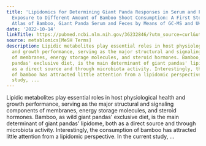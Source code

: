 ```yaml
---
title: 'Lipidomics for Determining Giant Panda Responses in Serum and Feces Following
  Exposure to Different Amount of Bamboo Shoot Consumption: A First Step towards Lipidomic
  Atlas of Bamboo, Giant Panda Serum and Feces by Means of GC-MS and UHPLC-HRMS/MS'
date: '2022-10-14'
linkTitle: https://pubmed.ncbi.nlm.nih.gov/36232846/?utm_source=curl&utm_medium=rss&utm_campaign=pubmed-2&utm_content=1Zkrxt7ktlCbHBXEV3v65xxSnkSWNsJ1A6Fq3gBniKhGfIUslK&fc=20210907212339&ff=20221017215355&v=2.17.8
source: metablomics[MeSH Terms]
description: Lipidic metabolites play essential roles in host physiological health
  and growth performance, serving as the major structural and signaling components
  of membranes, energy storage molecules, and steroid hormones. Bamboo, as wild giant
  pandas' exclusive diet, is the main determinant of giant pandas' lipidome, both
  as a direct source and through microbiota activity. Interestingly, the consumption
  of bamboo has attracted little attention from a lipidomic perspective. In the current
  study, ...
---
```

Lipidic metabolites play essential roles in host physiological health and growth performance, serving as the major structural and signaling components of membranes, energy storage molecules, and steroid hormones. Bamboo, as wild giant pandas' exclusive diet, is the main determinant of giant pandas' lipidome, both as a direct source and through microbiota activity. Interestingly, the consumption of bamboo has attracted little attention from a lipidomic perspective. In the current study, ...